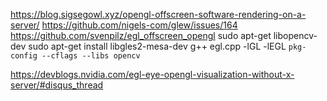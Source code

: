 [](https://github.com/NVIDIA/nvidia-docker/issues/534)
https://blog.sigsegowl.xyz/opengl-offscreen-software-rendering-on-a-server/
https://github.com/nigels-com/glew/issues/164
https://github.com/svenpilz/egl_offscreen_opengl
    sudo apt-get libopencv-dev
    sudo apt-get install libgles2-mesa-dev
    g++ egl.cpp -lGL -lEGL `pkg-config --cflags --libs opencv`

https://devblogs.nvidia.com/egl-eye-opengl-visualization-without-x-server/#disqus_thread